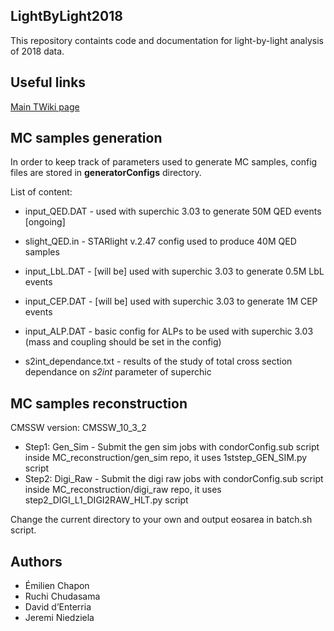 ## LightByLight2018

This repository containts code and documentation for light-by-light analysis of 2018 data.


## Useful links

[Main TWiki page](https://twiki.cern.ch/twiki/bin/view/CMS/LightbyLight2018)


## MC samples generation

In order to keep track of parameters used to generate MC samples, config files are stored in **generatorConfigs** directory.

List of content:
* input_QED.DAT - used with superchic 3.03 to generate 50M QED events [ongoing]
* slight_QED.in - STARlight v.2.47 config used to produce 40M QED samples
* input_LbL.DAT - [will be] used with superchic 3.03 to generate 0.5M LbL events
* input_CEP.DAT - [will be] used with superchic 3.03 to generate 1M CEP events
* input_ALP.DAT - basic config for ALPs to be used with superchic 3.03 (mass and coupling should be set in the config)

* s2int_dependance.txt - results of the study of total cross section dependance on *s2int* parameter of superchic


## MC samples reconstruction
CMSSW version: CMSSW_10_3_2

* Step1: Gen_Sim - Submit the gen sim jobs with condorConfig.sub script inside MC_reconstruction/gen_sim repo, it uses 1ststep_GEN_SIM.py script
* Step2: Digi_Raw - Submit the digi raw jobs with condorConfig.sub script inside MC_reconstruction/digi_raw repo, it uses step2_DIGI_L1_DIGI2RAW_HLT.py script

Change the current directory to your own and output eosarea in batch.sh script.

## Authors

* Émilien Chapon
* Ruchi Chudasama 
* David d’Enterria
* Jeremi Niedziela
